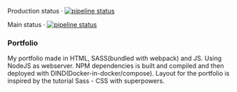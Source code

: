 

Production status · [![pipeline status](https://gitlab.com/haakon36/portfolio/badges/production/pipeline.svg)](https://gitlab.com/haakon36/portfolio/-/commits/production)


Main status · [![pipeline status](https://gitlab.com/haakon36/portfolio/badges/main/pipeline.svg)](https://gitlab.com/haakon36/portfolio/-/commits/main)




### Portfolio

My portfolio made in HTML, SASS(bundled with webpack) and JS. Using NodeJS as webserver. NPM dependencies is built and compiled and then deployed with DIND(Docker-in-docker/compose). Layout for the portfolio is inspired by the tutorial Sass - CSS with superpowers.